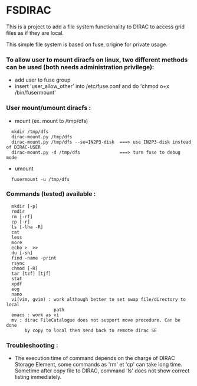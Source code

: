 # FSDIRAC
This is a project to add a file system functionality to DIRAC to access grid files as if they are local.<p>
This simple file system is based on fuse, origine for private usage.

### To allow user to mount diracfs on linux, two different methods can be used (both needs administration privilege):
*  add user to fuse group
*  insert 'user_allow_other' into /etc/fuse.conf and do 'chmod o+x /bin/fusermount'

### User mount/umount diracfs :
* mount (ex. mount to /tmp/dfs)
```
  mkdir /tmp/dfs 
  dirac-mount.py /tmp/dfs
  dirac-mount.py /tmp/dfs --se=IN2P3-disk  ===> use IN2P3-disk instead of DIRAC-USER
  dirac-mount.py -d /tmp/dfs               ===> turn fuse to debug mode
```
* umount
```
  fusermount -u /tmp/dfs
```

### Commands (tested) available :  
```
  mkdir [-p]  
  rmdir  
  rm [-rf]  
  cp [-r]  
  ls [-lha -R]  
  cat  
  less  
  more  
  echo >  >>  
  du [-sh]  
  find -name -print 
  rsync
  chmod [-R] 
  tar [tzf] [tjf]
  stat
  xpdf  
  eog
  nano
  vi(vim, gvim) : work although better to set swap file/directory to local 
                  path  
  emacs : work as vi
  mv : dirac FileCatalogue does not support move procedure. Can be done
       by copy to local then send back to remote dirac SE 
```

### Troubleshooting :

* The execution time of command depends on the charge of DIRAC Storage Element, some commands as 'rm' et 'cp' can take long time. Sometime after copy file to DIRAC, command 'ls' does not show correct listing immediately.


